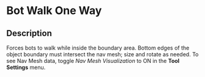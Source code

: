 # Bot Walk One Way

## Description

Forces bots to walk while inside the boundary area. Bottom edges of the object boundary must intersect the nav mesh; size and rotate as needed. To see Nav Mesh data, toggle _Nav Mesh Visualization_ to ON in the **Tool Settings** menu.
